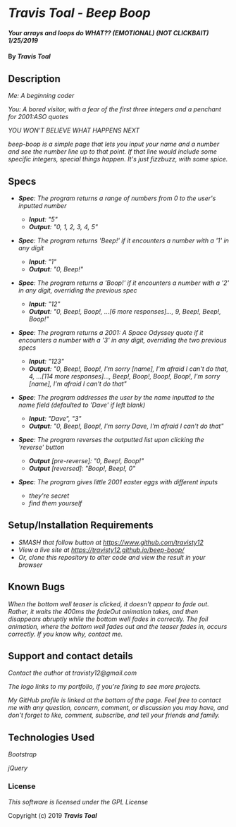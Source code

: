 # _Travis Toal - Beep Boop_

#### _Your arrays and loops do WHAT?? (EMOTIONAL) (NOT CLICKBAIT) 1/25/2019_

#### By _**Travis Toal**_

## Description

_Me: A beginning coder_

_You: A bored visitor, with a fear of the first three integers and a penchant for 2001:ASO quotes_

_YOU WON'T BELIEVE WHAT HAPPENS NEXT_

_beep-boop is a simple page that lets you input your name and a number and see the number line up to that point. If that line would include some specific integers, special things happen. It's just fizzbuzz, with some spice._

## Specs

* _**Spec**: The program returns a range of numbers from 0 to the user's inputted number_
  * _**Input**: "5"_
  * _**Output**: "0, 1, 2, 3, 4, 5"_


* _**Spec**: The program returns 'Beep!' if it encounters a number with a '1' in any digit_
  * _**Input**: "1"_
  * _**Output**: "0, Beep!"_


* _**Spec**: The program returns a 'Boop!' if it encounters a number with a '2' in any digit, overriding the previous spec_
  * _**Input**: "12"_
  * _**Output**: "0, Beep!, Boop!, ...[6 more responses]..., 9, Beep!, Beep!, Boop!"_


* _**Spec**: The program returns a 2001: A Space Odyssey quote if it encounters a number with a '3' in any digit, overriding the two previous specs_
  * _**Input**: "123"_
  * _**Output**: "0, Beep!, Boop!, I'm sorry [name], I'm afraid I can't do that, 4, ...[114 more responses]..., Beep!, Boop!, Boop!, Boop!, I'm sorry [name], I'm afraid I can't do that"_


* _**Spec**: The program addresses the user by the name inputted to the name field (defaulted to 'Dave' if left blank)_
  * _**Input**: "Dave", "3"_
  * _**Output**: "0, Beep!, Boop!, I'm sorry Dave, I'm afraid I can't do that"_


* _**Spec**: The program reverses the outputted list upon clicking the 'reverse' button_
  * _**Output** [pre-reverse]: "0, Beep!, Boop!"_
  * _**Output** [reversed]: "Boop!, Beep!, 0"_


* _**Spec**: The program gives little 2001 easter eggs with different inputs_
  * _they're secret_
  * _find them yourself_

## Setup/Installation Requirements

* _SMASH that follow button at https://www.github.com/travisty12_
* _View a live site at https://travisty12.github.io/beep-boop/_
* _Or, clone this repository to alter code and view the result in your browser_

## Known Bugs

_When the bottom well teaser is clicked, it doesn't appear to fade out. Rather, it waits the 400ms the fadeOut animation takes, and then disappears abruptly while the bottom well fades in correctly. The foil animation, where the bottom well fades out and the teaser fades in, occurs correctly. If you know why, contact me._

## Support and contact details

_Contact the author at travisty12@gmail.com_

_The logo links to my portfolio, if you're fixing to see more projects._

_My GitHub profile is linked at the bottom of the page. Feel free to contact me with any question, concern, comment, or discussion you may have, and don't forget to like, comment, subscribe, and tell your friends and family._

## Technologies Used

_Bootstrap_

_jQuery_

### License

*This software is licensed under the GPL License*

Copyright (c) 2019 **_Travis Toal_**

